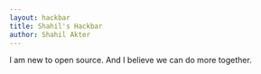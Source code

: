 ```yaml
---
layout: hackbar
title: Shahil's Hackbar
author: Shahil Akter
---
```


I am new to open source.
And I believe we can do more together.
